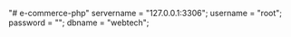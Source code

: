 "# e-commerce-php" 
servername = "127.0.0.1:3306";
		username = "root";
		password = "";
		dbname = "webtech";
